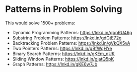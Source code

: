 # Patterns in Problem Solving

This would solve 1500+ problems:
* Dynamic Programming Patterns: https://lnkd.in/gbpRU46g
* Substring Problem Patterns: https://lnkd.in/gdGtE72g
* Backtracking Problem Patterns: https://lnkd.in/gVkQX5vA
* Two Pointers Patterns: https://lnkd.in/gBfWgHYe
* Binary Search Patterns: https://lnkd.in/gKEm_qUK
* Sliding Window Patterns: https://lnkd.in/gjatQ5pK
* Graph Patterns: https://lnkd.in/gKE6w7Jb